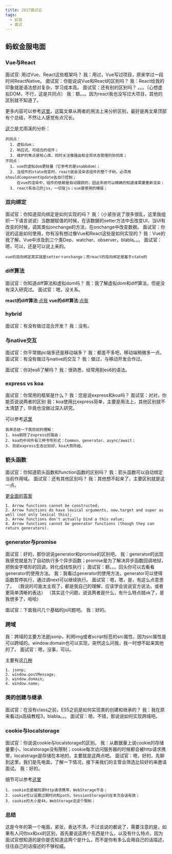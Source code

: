 ```yaml
---
title: 2017面试记
tags:
  - 前端
  - 面试
---
```


## 蚂蚁金服电面

### Vue与React

面试官: 用过Vue、React这些框架吗？
我：用过，Vue写过项目，原来学过一段时间ReactNative。
面试官：你能说说Vue和React的区别吗？
我：React给我的印象就是语法想对复杂，学习成本高。
面试官：还有别的区别吗？
。。。（心想虚拟DOM，不行，这是共同点）
我：额。。。因为react我也没写过大项目，其他的区别就不知道了。

更多内容可以参考[这里](http://www.tuicool.com/articles/2QJjeeQ)，这篇文章从两者的用法上来分析区别，最好是再文章顶部有个总结，不然让人感觉有点冗长。

[这个](http://vuejs.org/v2/guide/comparison.html#Performance-Profiles)是尤雨溪的分析：

```
共同点：
  1. 虚拟dom；
  2. 响应式、可组合的组件；
  3. 维护的焦点是核心库，同时关注像路由和全局状态管理的协同库；
不同点：
  1. vue的虚拟dom更轻量（它参考的是snabbdom）；
  2. 当组件的state改变时，react就会渲染该组件的整个子树，必须用shouldComponentUpdate去自行控制；
     在vue的渲染中，组件的依赖是自动跟踪的，因此系统可以精确的知道谁需要重新渲染；
  3. react有自己的jsx，一切皆js；vue是使用的模版；
```

### 双向绑定

面试官：你知道双向绑定是如何实现的吗？
我：（小紧张说了很多很乱，这里我组织一下语言说说）当数据赋值的时候，在该数据的setter方法中去改变UI，当UI有改变的时候，调其类似onchange的方法，在onchange中改变数据。
面试官：你说的这是如何使用，你有没有想过像Vue和React这些是如何实现的？
我：Vue的我了解，Vue中涉及到三个类Dep、watcher、observer，blabla。。。
面试官：嗯，可以，还是可以说上来的。

```
vue的双向绑定其实就是setter＋onchange；而react的双向绑定是基于state的
```

### diff算法

面试官：你知道diff算法和虚拟dom吗？
我：我了解虚拟dom和diff算法，但是没有深入研究过。
面试官：嗯，没关系。

**react的diff算法**:[点我](http://www.infoq.com/cn/articles/react-dom-diff?from=timeline&isappinstalled=0)
**vue的diff算法**:[点我](https://github.com/youngwind/blog/issues/91)

### hybrid

面试官：有没有做过混合开发？
我：没有。

### 与native交互

面试官：你平常做pc端多还是移动端多？
我：都差不多吧，移动端稍微多一点。
面试官：有没有做过与native的交互？
我：做过，与移动开发合作过。

面试官：你对es6了解吗？
我：很熟悉，经常用到es6的语法。

### express vs koa

面试官：你常用的框架是什么？
我：您是说express和koa吗？
面试官：对对，你能否说说两者的区别
我：koa使用比express简单，主要是用法上，其他区别就不太清楚了，毕竟也没做过深入研究。

可以参考[这里](https://cnodejs.org/topic/55815f28395a0c1812f18257)
```
我来总结一下我目前的理解：
1. koa剔除了express的路由；
2. koa的中间件有三种书写形式：Common、generator、async/await；
3. 目前express生态比较好，koa大势所趋。
```

### 箭头函数

面试官：你知道箭头函数和function函数的区别吗？
我：箭头函数可以自动绑定当前作用域。
面试官：还有其他区别吗？
我：其他想不起来了，主要区别就是这一点。

[更全面的答案](http://stackoverflow.com/questions/32535110/what-are-the-differences-if-any-between-es6-arrow-functions-and-functions-boun)
```
1. Arrow functions cannot be constructed;
2. Arrow functions do have lexical arguments, new.target and super as well (not only lexical this);
3. Arrow functions don't actually bind a this value;
4. Arrow functions cannot be generator functions (though they can return generators).
```

### generator与promise

面试官：好的，那你说说generator和promise的区别吧。
我：generator的出现我感觉就是为了自动执行多个异步函数；promise是为了解决异步函数回调地狱，把倒金字塔形的回调，转化成线性执行；
面试官：额。。。回头你可以去看看generator的使用方法。
我：我看过generator的使用方法，generator可以使得函数暂停执行，通过调next可以继续执行。
面试官：嗯，嗯，是，有这么点意思了。
（我说的可能太主观了，都是我自己的理解，应该学会说说官方说法，或者更简单清晰的表达）
（其实这个问题，说说两者是什么，有什么特点就ok了，是我想多了，哈哈）

面试官：下面我问几个基础的js问题吧。
我：好的。

### 跨域

我：跨域的主要方法是jsonp，利用img或者script标签的src属性，因为src属性是可以跨域的。window.domain也可以实现，突然这么问我，我一时想不起来其他的了。
面试官：嗯，没事，可以。

主要有这[几种](http://www.cnblogs.com/2050/p/3191744.html)
```
1. jsonp;
2. window.postMessage;
3. window.domain;
4. window.name;
```

### 类的创建与继承

面试官：在没有class之前，ES5之前是如何实现类的创建和继承的？
我：我在原来看过js高级教程3，blabla。。。
面试官：嗯，不错，那说说如何实现跨域吧。

### cookie与localstorage

面试官：你说说cookie与localstorage的区别。
我：从数据量上说cookie的存储量要小，localstorage没有限制；cookie每次访问服务器的时候都会被http请求携带，localstrage是存储在本地的，主要就是这两点吧。
面试官：嗯，好的，先聊到这里，我们是先电面，了解一下情况，接下来我们的主管会筛选比较好的来邀请面试。
我：好的。

细节可以参考[这里](http://stackoverflow.com/questions/3220660/local-storage-vs-cookies)
```
1. cookie总是被同源http请求携带，WebStorage不会；
2. cookie可以设置过期时间和path，SessionStorage只在本次会话有效；
3. cookie的大小是4k，WebStorage没这个限制；
```

### 总结

这是今年的第一个电面，紧张，表达不清，不过该说的都说了，需要注意的是，如果有人问你xx和xx的区别，首先要说这两个东西是什么，以及有什么特点，因为面试官想知道的是你是否知道这两个是什么，而不是你有多么会用自己的话描述，往往自己的话描述的不够权威。
